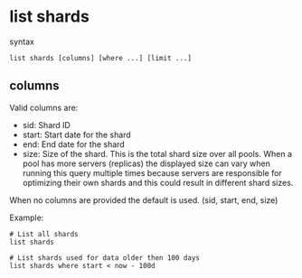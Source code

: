 list shards
===========

syntax

	list shards [columns] [where ...] [limit ...]

columns
-------
Valid columns are:

- sid: Shard ID
- start: Start date for the shard
- end: End date for the shard
- size: Size of the shard. This is the total shard size over all pools. When a
    pool has more servers (replicas) the displayed size can vary when running
    this query multiple times because servers are responsible for optimizing 
    their own shards and this could result in different shard sizes.

When no columns are provided the default is used. (sid, start, end, size)

Example:

	# List all shards
	list shards
	
	# List shards used for data older then 100 days
	list shards where start < now - 100d
	